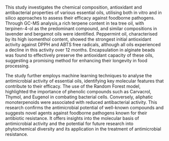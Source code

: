 This study investigates the chemical composition, antioxidant and antibacterial properties of various essential oils, utilising both in vitro and in silico approaches to assess their efficacy against foodborne pathogens. Through GC-MS analysis,a rich terpene content in tea tree oil, with terpinen-4-ol as the predominant compound, and similar compositions in lavender and bergamot oils were identified. Peppermint oil, characterised by its high isomenthol content, showed the strongest initial antioxidant activity against DPPH and ABTS free radicals, although all oils experienced a decline in this activity over 12 months. Encapsulation in alginate beads was found to effectively preserve the antioxidant capacity of these oils, suggesting a promising method for enhancing their longevity in food processing.

The study further employs machine learning techniques to analyse the antimicrobial activity of essential oils, identifying key molecular features that contribute to their efficacy. The use of the Random Forest model, highlighted the importance of phenolic compounds such as Carvacrol, Thymol, and Eugenol in combating bacterial cells. Conversely, aliphatic monoterpenoids were associated with reduced antibacterial activity. This research confirms the antimicrobial potential of well-known compounds and suggests novel agents against foodborne pathogens known for their antibiotic resistance. It offers insights into the molecular basis of antimicrobial activity and the potential for future research into phytochemical diversity and its application in the treatment of antimicrobial resistance.
